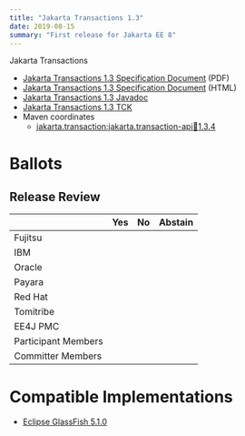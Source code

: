 ```yaml
---
title: "Jakarta Transactions 1.3"
date: 2019-08-15
summary: "First release for Jakarta EE 8"
---
```

Jakarta Transactions

* [Jakarta Transactions 1.3 Specification Document](./transactions-spec-1.3.3.pdf) (PDF)
* [Jakarta Transactions 1.3 Specification Document](./transactions-spec-1.3.3.html) (HTML)
* [Jakarta Transactions 1.3 Javadoc](./apidocs)
* [Jakarta Transactions 1.3 TCK](https://download.eclipse.org/jakartaee/transactions/1.3/eclipse-transactions-tck-1.3.0.zip)
* Maven coordinates
  * [jakarta.transaction:jakarta.transaction-api:jar:1.3.4](https://search.maven.org/artifact/jakarta.transaction/jakarta.transaction-api/1.3.3/jar)

# Ballots

## Release Review

|                       |  Yes    | No      | Abstain  |
|-----------------------|---------|---------|----------|
|Fujitsu                |         |         |          |
|IBM                    |         |         |          |
|Oracle                 |         |         |          |
|Payara                 |         |         |          |
|Red Hat                |         |         |          |
|Tomitribe              |         |         |          |
|EE4J PMC               |         |         |          |
|Participant Members    |         |         |          |
|Committer Members      |         |         |          |

# Compatible Implementations

* [Eclipse GlassFish 5.1.0](https://eclipse-ee4j.github.io/glassfish/)
